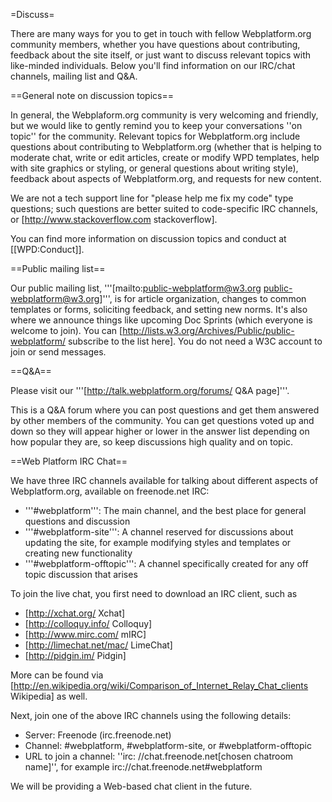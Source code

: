 =Discuss=

There are many ways for you to get in touch with fellow Webplatform.org community members, whether you have questions about contributing, feedback about the site itself, or just want to discuss relevant topics with like-minded individuals. Below you'll find information on our IRC/chat channels, mailing list and Q&A.

==General note on discussion topics==

In general, the Webplaform.org community is very welcoming and friendly, but we would like to gently remind you to keep your conversations ''on topic'' for the community. Relevant topics for Webplatform.org include questions about contributing to Webplatform.org (whether that is helping to moderate chat, write or edit articles, create or modify WPD templates, help with site graphics or styling, or general questions about writing style), feedback about aspects of Webplatform.org, and requests for new content.

We are not a tech support line for "please help me fix my code" type questions; such questions are better suited to code-specific IRC channels, or [http://www.stackoverflow.com stackoverflow].

You can find more information on discussion topics and conduct at [[WPD:Conduct]].

==Public mailing list==

Our public mailing list, '''[mailto:public-webplatform@w3.org public-webplatform@w3.org]''', is for article organization, changes to common templates or forms, soliciting feedback, and setting new norms. It's also where we announce things like upcoming Doc Sprints (which everyone is welcome to join). You can [http://lists.w3.org/Archives/Public/public-webplatform/ subscribe to the list here]. You do not need a W3C account to join or send messages.

==Q&A==

Please visit our '''[http://talk.webplatform.org/forums/ Q&A page]'''.

This is a Q&A forum where you can post questions and get them answered by other members of the community. You can get questions voted up and down so they will appear higher or lower in the answer list depending on how popular they are, so keep discussions high quality and on topic.

==Web Platform IRC Chat==

We have three IRC channels available for talking about different aspects of Webplatform.org, available on freenode.net IRC:

* '''#webplatform''': The main channel, and the best place for general questions and discussion 
* '''#webplatform-site''': A channel reserved for discussions about updating the site, for example modifying styles and templates or creating new functionality
* '''#webplatform-offtopic''': A channel specifically created for any off topic discussion that arises

To join the live chat, you first need to download an IRC client, such as

* [http://xchat.org/ Xchat]
* [http://colloquy.info/ Colloquy]
* [http://www.mirc.com/ mIRC]
* [http://limechat.net/mac/ LimeChat]
* [http://pidgin.im/ Pidgin]

More can be found via [http://en.wikipedia.org/wiki/Comparison_of_Internet_Relay_Chat_clients Wikipedia] as well.

Next, join one of the above IRC channels using the following details:

* Server: Freenode (irc.freenode.net) 
* Channel: #webplatform, #webplatform-site, or #webplatform-offtopic 
* URL to join a channel: ''irc: //chat.freenode.net[chosen chatroom name]'', for example irc://chat.freenode.net#webplatform

We will be providing a Web-based chat client in the future.